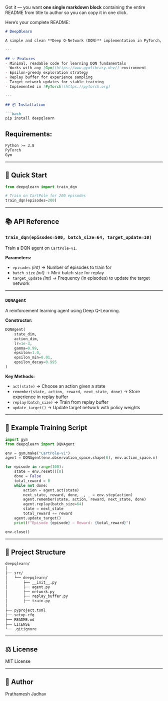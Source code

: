 Got it — you want **one single markdown block** containing the entire README from title to author so you can copy it in one click.

Here’s your complete README:

````markdown
# DeepQlearn

A simple and clean **Deep Q-Network (DQN)** implementation in PyTorch, packaged for easy installation via PyPI.

---

## ✨ Features
- Minimal, readable code for learning DQN fundamentals
- Works with any [Gym](https://www.gymlibrary.dev/) environment
- Epsilon-greedy exploration strategy
- Replay buffer for experience sampling
- Target network updates for stable training
- Implemented in [PyTorch](https://pytorch.org)

---

## 📦 Installation

```bash
pip install deepqlearn
````

## Requirements:

```bash
Python >= 3.8
PyTorch
Gym
```

---

## 🚀 Quick Start

```python
from deepqlearn import train_dqn

# Train on CartPole for 200 episodes
train_dqn(episodes=200)
```

---

## 📚 API Reference

### `train_dqn(episodes=500, batch_size=64, target_update=10)`

Train a DQN agent on `CartPole-v1`.

**Parameters:**

* `episodes` *(int)* → Number of episodes to train for
* `batch_size` *(int)* → Mini-batch size for replay
* `target_update` *(int)* → Frequency (in episodes) to update the target network

---

### `DQNAgent`

A reinforcement learning agent using Deep Q-Learning.

**Constructor:**

```python
DQNAgent(
    state_dim,
    action_dim,
    lr=1e-3,
    gamma=0.99,
    epsilon=1.0,
    epsilon_min=0.01,
    epsilon_decay=0.995
)
```

**Key Methods:**

* `act(state)` → Choose an action given a state
* `remember(state, action, reward, next_state, done)` → Store experience in replay buffer
* `replay(batch_size)` → Train from replay buffer
* `update_target()` → Update target network with policy weights

---

## 📝 Example Training Script

```python
import gym
from deepqlearn import DQNAgent

env = gym.make("CartPole-v1")
agent = DQNAgent(env.observation_space.shape[0], env.action_space.n)

for episode in range(100):
    state = env.reset()[0]
    done = False
    total_reward = 0
    while not done:
        action = agent.act(state)
        next_state, reward, done, _, _ = env.step(action)
        agent.remember(state, action, reward, next_state, done)
        agent.replay(batch_size=64)
        state = next_state
        total_reward += reward
    agent.update_target()
    print(f"Episode {episode} — Reward: {total_reward}")

env.close()
```

---

## 📂 Project Structure

```bash
deepqlearn/
│
├── src/
│   └── deepqlearn/
│       ├── __init__.py
│       ├── agent.py
│       ├── network.py
│       ├── replay_buffer.py
│       ├── train.py
│
├── pyproject.toml
├── setup.cfg
├── README.md
├── LICENSE
└── .gitignore
```

---

## ⚖ License

MIT License

---

## 👤 Author

Prathamesh Jadhav

